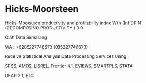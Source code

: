 # Hicks-Moorsteen
Hicks-Moorsteen productivity and profitability index With (In) DPIN (DECOMPOSING PRODUCTIVITY ) 3.0

Olah Data Semarang

WA : +6285227746673 (085227746673)

Receive Statistical Analysis Data Processing Services Using

SPSS, AMOS, LISREL, Frontier 4.1, EVIEWS, SMARTPLS, STATA

DEAP 2.1, ETC
